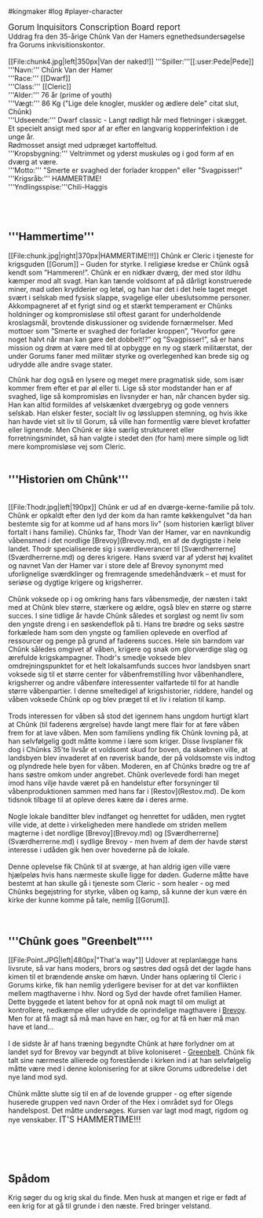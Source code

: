 #kingmaker #log #player-character

<big>Gorum Inquisitors Conscription Board report</big><br />
Uddrag fra den 35-årige Chûnk Van der Hamers egnethedsundersøgelse fra Gorums inkvisitionskontor.<br />
<br />
[[File:chunk4.jpg|left|350px|Van der naked!]]
'''Spiller:'''[[:user:Pede|Pede]]<br />
'''Navn:''' Chûnk Van der Hamer <br />
'''Race:''' [[Dwarf]] <br />
'''Class:''' [[Cleric]] <br />
'''Alder:''' 76 år (prime of youth) <br />
'''Vægt:''' 86 Kg ("Lige dele knogler, muskler og ædlere dele" citat slut, Chûnk) <br />
'''Udseende:''' Dwarf classic - Langt rødligt hår med fletninger i skægget. <br />
Et specielt ansigt med spor af ar efter en langvarig kopperinfektion i de unge år. <br />
Rødmosset ansigt med udpræget kartoffeltud. <br />
'''Kropsbygning:''' Veltrimmet og yderst muskuløs og i god form af en dværg at være.<br />
'''Motto:''' "Smerte er svaghed der forlader kroppen" eller "Svagpisser!" <br />
'''Krigsråb:''' HAMMERTIME! <br />
'''Yndlingsspise:'''Chili-Haggis <br />
<br />
<br />
<br />
## '''Hammertime''' 
[[File:chunk.jpg|right|370px|HAMMERTIME!!!]]
Chûnk er Cleric i tjeneste for krigsguden [[Gorum]] – Guden for styrke. I religiøse kredse er Chûnk også kendt som ”Hammeren!”. Chûnk er en nidkær dværg, der med stor ildhu kæmper mod alt svagt. Han kan tænde voldsomt af på dårligt konstruerede miner, mad uden krydderier og letøl, og han har det i det hele taget meget svært i selskab med fysisk slappe, svagelige eller ubeslutsomme personer. Akkompagneret af et fyrigt sind og et stærkt temperament er Chûnks holdninger og kompromisløse stil oftest garant for underholdende kroslagsmål, brovtende diskussioner og svidende fornærmelser. Med mottoer som ”Smerte er svaghed der forlader kroppen”, ”Hvorfor gøre noget halvt når man kan gøre det dobbelt!?” og ”Svagpisser!”, så er hans mission og drøm at være med til at opbygge en ny og stærk militærstat, der under Gorums faner med militær styrke og overlegenhed kan brede sig og udrydde alle andre svage stater.
 
Chûnk har dog også en lysere og meget mere pragmatisk side, som især kommer frem efter et par øl eller ti. Lige så stor modstander han er af svaghed, lige så kompromisløs en livsnyder er han, når chancen byder sig. Han kan altid formildes af velskænket dværgebryg og gode venners selskab. Han elsker fester, socialt liv og løssluppen stemning, og hvis ikke han havde viet sit liv til Gorum, så ville han formentlig være blevet krofatter eller lignende. Men Chûnk er ikke særlig struktureret eller forretningsmindet, så han valgte i stedet den (for ham) mere simple og lidt mere kompromisløse vej som Cleric.
<br />
<br />
## '''Historien om Chûnk''' 
<br />
[[File:Thodr.jpg|left|190px]]
Chûnk er ud af en dværge-kerne-familie på tolv. Chûnk er opkaldt efter den lyd der kom da han ramte køkkengulvet "da han bestemte sig for at komme ud af hans mors liv" (som historien kærligt bliver fortalt i hans familie). Chûnks far, Thodr Van der Hamer, var en navnkundig våbensmed i det nordlige [Brevoy](Brevoy.md), en af de dygtigste i hele landet.  Thodr specialiserede sig i sværdleverancer til [Sværdherrerne](Sværdherrerne.md) og deres krigere. Hans sværd var af yderst høj kvalitet og navnet Van der Hamer var i store dele af Brevoy synonymt med uforlignelige sværdklinger og fremragende smedehåndværk – et must for seriøse og dygtige krigere og krigsherrer. <br />
<br />
Chûnk voksede op i og omkring hans fars våbensmedje, der næsten i takt med at Chûnk blev større, stærkere og ældre, også blev en større og større succes. I sine tidlige år havde Chûnk således et sorgløst og nemt liv som den yngste dreng i en søskendeflok på ti. Hans tre brødre og seks søstre forkælede ham som den yngste og familien oplevede en overflod af ressourcer og penge på grund af faderens succes. Hele sin barndom var Chûnk således omgivet af våben, krigere og snak om glorværdige slag og ærefulde krigskampagner. Thodr's smedje voksede blev omdrejningspunktet for et helt lokalsamfunds succes hvor landsbyen snart voksede sig til et større center for våbenfremstilling hvor våbenhandlere, krigsherrer og andre våbenføre interessenter valfartede til for at handle større våbenpartier. I denne smeltedigel af krigshistorier, riddere, handel og våben voksede Chûnk op og blev præget til et liv i relation til kamp. <br />
<br />
Trods interessen for våben så stod det igennem hans ungdom hurtigt klart at Chûnk (til faderens ærgrelse) havde langt mere flair for at føre våben frem for at lave våben. Men som familiens yndling fik Chûnk lovning på, at han selvfølgelig godt måtte komme i lære som kriger. Disse livsplaner fik dog i Chûnks 35'te livsår et voldsomt skud for boven, da skæbnen ville, at landsbyen blev invaderet af en røverisk bande, der på voldsomste vis indtog og plyndrede hele byen for våben. Moderen, en af Chûnks brødre og tre af hans søstre omkom under angrebet. Chûnk overlevede fordi han meget imod hans vilje havde været på en handelstur efter forsyninger til våbenproduktionen sammen med hans far i [Restov](Restov.md). De kom tidsnok tilbage til at opleve deres kære dø i deres arme. <br />
<br />
Nogle lokale banditter blev indfanget og henrettet for udåden, men rygtet ville vide, at dette i virkeligheden mere handlede om striden mellem magterne i det nordlige [Brevoy](Brevoy.md) og [Sværdherrerne](Sværdherrerne.md) i sydlige Brevoy - men hvem af dem der havde størst interesse i udåden gik hen over hovederne på de lokale. <br />
<br />
Denne oplevelse fik Chûnk til at sværge, at han aldrig igen ville være hjælpeløs hvis hans nærmeste skulle ligge for døden. Guderne måtte have bestemt at han skulle gå i tjeneste som Cleric - som healer - og med Chûnks begejstring for styrke, våben og kamp, så kunne der kun være én kirke der kunne komme på tale, nemlig [[Gorum]].<br />
<br />
<br />
## '''Chûnk goes "Greenbelt"''' 
[[File:Point.JPG|left|480px|"That'a way"]]
Udover at replanlægge hans livsrute, så var hans moders, brors og søstres død også det der lagde hans kimen til et brændende ønske om hævn. Under hans oplæring til Cleric i Gorums kirke, fik han nemlig yderligere beviser for at det var konflikten mellem magthaverne i hhv. Nord og Syd der havde ofret familien Hamer. Dette byggede et latent behov for at opnå nok magt til om muligt at kontrollere, nedkæmpe eller udrydde de oprindelige magthavere i [Brevoy](Brevoy.md). Men for at få magt så må man have en hær, og for at få en hær må man have et land... <br />
<br />
I de sidste år af hans træning begyndte Chûnk at høre forlydner om at landet syd for Brevoy var begyndt at blive koloniseret - [Greenbelt](Greenbelt.md). Chûnk fik talt sine nærmeste allierede og forestående i kirken ind i at han selvfølgelig måtte være med i denne kolonisering for at sikre Gorums udbredelse i det nye land mod syd.<br />
<br />
Chûnk måtte slutte sig til en af de lovende grupper - og efter sigende huserede gruppen ved navn Order of the Hex i området syd for Olegs handelspost. Det måtte undersøges. Kursen var lagt mod magt, rigdom og nye venskaber. <big>IT'S HAMMERTIME!!!</big>
<br />
<br />
<br />
<br />
<br />
## Spådom 
Krig søger du og krig skal du finde. Men husk at mangen et rige er født af een krig for at gå til grunde i den næste. Fred bringer velstand.
